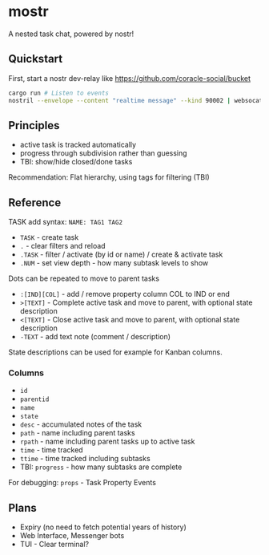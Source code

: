 # mostr

A nested task chat, powered by nostr!

## Quickstart

First, start a nostr dev-relay like
https://github.com/coracle-social/bucket

```sh
cargo run # Listen to events
nostril --envelope --content "realtime message" --kind 90002 | websocat ws://localhost:4736 # Send a test event
```

## Principles

- active task is tracked automatically
- progress through subdivision rather than guessing
- TBI: show/hide closed/done tasks

Recommendation: Flat hierarchy, using tags for filtering (TBI)

## Reference

TASK add syntax: `NAME: TAG1 TAG2`

- `TASK` - create task
- `.` - clear filters and reload
- `.TASK` - filter / activate (by id or name) / create & activate task
- `.NUM` - set view depth - how many subtask levels to show

Dots can be repeated to move to parent tasks

- `:[IND][COL]` - add / remove property column COL to IND or end
- `>[TEXT]` - Complete active task and move to parent, with optional state description
- `<[TEXT]` - Close active task and move to parent, with optional state description
- `-TEXT` - add text note (comment / description)

State descriptions can be used for example for Kanban columns.

### Columns

- `id`
- `parentid`
- `name`
- `state`
- `desc` - accumulated notes of the task
- `path` - name including parent tasks
- `rpath` - name including parent tasks up to active task
- `time` - time tracked
- `ttime` - time tracked including subtasks
- TBI: `progress` - how many subtasks are complete

For debugging: `props` - Task Property Events

## Plans

- Expiry (no need to fetch potential years of history)
- Web Interface, Messenger bots
- TUI - Clear terminal?
